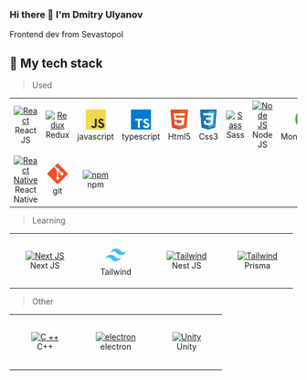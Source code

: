 ### Hi there 👋 I'm Dmitry Ulyanov
Frontend dev from Sevastopol

<h2 align="left" id="debabin-stack">📖 My tech stack</h2>

> Used
<table width='100%'>
  <tr>
  <td align="center" width="110" height="90">
      <a href="#debabin-stack">
        <img src="https://brandlogos.net/wp-content/uploads/2020/09/react-logo.png" width="36" height="36" alt="React" />
      </a>
      <br>React JS
    </td>
 <td align="center" width="110" height="90">
      <a href="#debabin-stack" >
        <img src="https://cdn.worldvectorlogo.com/logos/redux.svg" width="36" height="36" alt="Redux" />
      </a>
      <br>Redux
    </td>
    <td align="center" width="110" height="90">
      <a href="#debabin-stack">
        <img src="https://raw.githubusercontent.com/devicons/devicon/1119b9f84c0290e0f0b38982099a2bd027a48bf1/icons/javascript/javascript-original.svg" width="36" height="36" alt="javascript" />
      </a>
      <br>javascript
    </td>
    <td align="center" width="110" height="90">
      <a href="#debabin-stack">
        <img src="https://raw.githubusercontent.com/devicons/devicon/1119b9f84c0290e0f0b38982099a2bd027a48bf1/icons/typescript/typescript-original.svg" width="36" height="36" alt="typescript" />
      </a>
      <br>typescript
    </td>
        <td align="center" width="110" height="90">
      <a href="#debabin-stack">
        <img src="https://github.com/devicons/devicon/blob/master/icons/html5/html5-original.svg" width="36" height="36" alt="Html5" />
      </a>
      <br>Html5
    </td>
         <td align="center" width="110" height="90"> 
      <a href="#debabin-stack" >
        <img src="https://github.com/devicons/devicon/blob/master/icons/css3/css3-original.svg" width="36" height="36" alt="css3" />
      </a>
      <br>Css3
    </td>
    <td align="center" width="110" height="90">
      <a href="#debabin-stack">
        <img src="https://brandeps.com/icon-download/S/Sass-icon-vector-04.svg" width="36" height="36" alt="Sass" />
      </a>
      <br>Sass
    </td>
    <td align="center" width="110" height="90"> 
      <a href="#debabin-stack" >
        <img src="https://brandeps.com/icon-download/N/Nodejs-icon-vector-02.svg" width="36" height="36" alt="Node JS" />
      </a>
      <br>Node JS
    </td>
     <td align="center" width="110" height="90">
      <a href="#debabin-stack" >
        <img src="https://github.com/devicons/devicon/blob/master/icons/mongodb/mongodb-original.svg" width="36" height="36" alt="Mongo DB" />
      </a>
      <br>MongoDB
    </td>

  </tr> 
  <tr>
    <td align="center" width="110" height="90">
      <a href="#debabin-stack">
        <img src="https://brandlogos.net/wp-content/uploads/2020/09/react-logo.png" width="36" height="36" alt="React Native" />
      </a>
      <br>React Native
    </td>
  <td align="center" width="110" height="90">
      <a href="#debabin-stack">
        <img src="https://raw.githubusercontent.com/devicons/devicon/1119b9f84c0290e0f0b38982099a2bd027a48bf1/icons/git/git-original.svg" width="36" height="36" alt="git" />
      </a>
      <br>git
    </td>
    <td align="center" width="110" height="90"> 
      <a href="#debabin-stack">
        <img src="https://brandeps.com/icon-download/N/Npm-icon-vector-05.svg" width="36" height="36" alt="npm" />
      </a>
      <br>npm
    </td>
     
  <tr/>

</table>

> Learning

<table width='100%'>
  <tr>
     <td align="center" width="110" height="90">
      <a href="#debabin-stack" >
        <img src="https://raw.githubusercontent.com/samfromaway/samfromaway/master/.github/images/nextjs.png" width="36" height="36" alt="Next JS" />
      </a>
      <br>Next JS
    </td>
   <td align="center" width="110" height="90">
      <a href="#debabin-stack">
        <img src="https://github.com/devicons/devicon/blob/master/icons/tailwindcss/tailwindcss-plain.svg" width="36" height="36" alt="Tailwind" />
      </a>
      <br>Tailwind
    </td>
     <td align="center" width="110" height="90">
      <a href="#debabin-stack">
        <img src="https://upload.wikimedia.org/wikipedia/commons/thumb/a/a8/NestJS.svg/800px-NestJS.svg.png" width="36" height="36" alt="Tailwind" />
      </a>
      <br>Nest JS
    </td>
     <td align="center" width="110" height="90">
      <a href="#debabin-stack">
        <img src="https://seeklogo.com/images/P/prisma-logo-3805665B69-seeklogo.com.png" width="36" height="36" alt="Tailwind" />
      </a>
      <br>Prisma
    </td>
  </tr> 
</table>

> Other
<table width='100%'>
  <tr>
     <td align="center" width="110" height="90">
      <a href="#debabin-stack" >
        <img src="https://upload.wikimedia.org/wikipedia/commons/thumb/1/18/ISO_C%2B%2B_Logo.svg/1822px-ISO_C%2B%2B_Logo.svg.png" width="36" height="42" alt="C ++" />
      </a>
      <br>C++
    </td>
<td align="center" width="110" height="90">
      <a href="#debabin-stack">
        <img src="https://upload.wikimedia.org/wikipedia/commons/thumb/9/91/Electron_Software_Framework_Logo.svg/1024px-Electron_Software_Framework_Logo.svg.png" width="36" height="36" alt="electron" />
      </a>
      <br>electron
    </td>
    <td align="center" width="110" height="90"> 
      <a href="#debabin-stack" >
        <img src="https://upload.wikimedia.org/wikipedia/ru/a/a3/Unity_Logo.png" width="36" height="36" alt="Unity" />
      </a>
      <br>Unity
    </td>
  </tr> 
</table>


<!--
**Dustyy47/Dustyy47** is a ✨ _special_ ✨ repository because its `README.md` (this file) appears on your GitHub profile.

Here are some ideas to get you started:

- 🔭 I’m currently working on ...
- 🌱 I’m currently learning ...
- 👯 I’m looking to collaborate on ...
- 🤔 I’m looking for help with ...
- 💬 Ask me about ...
- 📫 How to reach me: ...
- 😄 Pronouns: ...
- ⚡ Fun fact: ...
-->
